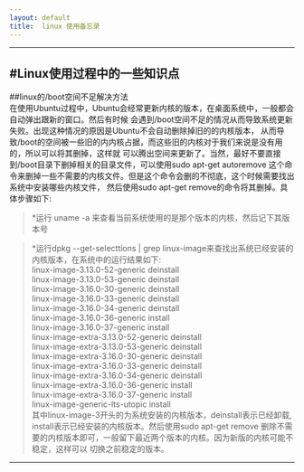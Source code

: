 ```yaml
---
layout: default
title:  linux 使用备忘录
---
```

------  
#Linux使用过程中的一些知识点  
-----
##linux的/boot空间不足解决方法  
在使用Ubuntu过程中，Ubuntu会经常更新内核的版本，在桌面系统中，一般都会自动弹出跟新的窗口。然后有时候
会遇到/boot空间不足的情况从而导致系统更新失败。出现这种情况的原因是Ubuntu不会自动删除掉旧的的内核版本，
从而导致/boot的空间被一些旧的内内核占据，而这些旧的内核对于我们来说是没有用的，所以可以将其删掉，这样就
可以腾出空间来更新了。当然，最好不要直接到/boot目录下删掉相关的目录文件，可以使用sudo apt-get autoremove
这个命令来删掉一些不需要的内核文件。但是这个命令会删的不彻底，这个时候需要找出系统中安装哪些内核文件，
然后使用sudo apt-get remove的命令将其删掉。具体步骤如下:  
> *运行 uname -a 来查看当前系统使用的是那个版本的内核，然后记下其版本号  

> *运行dpkg --get-selecttions | grep linux-image来查找出系统已经安装的内核版本，在系统中的运行结果如下:  
> linux-image-3.13.0-52-generic         deinstall  
> linux-image-3.13.0-53-generic         deinstall  
> linux-image-3.16.0-30-generic         deinstall  
> linux-image-3.16.0-33-generic         deinstall  
> linux-image-3.16.0-34-generic         deinstall  
> linux-image-3.16.0-36-generic         install  
> linux-image-3.16.0-37-generic         install  
> linux-image-extra-3.13.0-52-generic       deinstall  
> linux-image-extra-3.13.0-53-generic       deinstall  
> linux-image-extra-3.16.0-30-generic       deinstall  
> linux-image-extra-3.16.0-33-generic       deinstall  
> linux-image-extra-3.16.0-34-generic       deinstall  
> linux-image-extra-3.16.0-36-generic       install  
> linux-image-extra-3.16.0-37-generic       install  
> linux-image-generic-lts-utopic            install  
> 其中linux-image-3开头的为系统安装的内核版本，deinstall表示已经卸载,
> install表示已经安装的内核版本。然后使用sudo apt-get remove 删除不需要的内核版本即可，一般留下最近两个版本的内核。因为新版的内核可能不稳定，这样可以
> 切换之前稳定的版本。  

---------  
